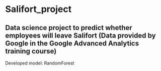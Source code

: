 # Salifort_project
Data science project to predict whether employees will leave Salifort (Data provided by Google in the Google Advanced Analytics training course)
--------
Developed model: RandomForest
